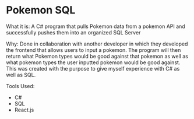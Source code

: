 # Pokemon SQL 

What it is: 
  A C# program that pulls Pokemon data from a pokemon API and successfully pushes them into an organized SQL Server 

Why: 
  Done in collaboration with another developer in which they developed the frontend that allows users to input a pokemon. The program will then return what Pokemon types would be good against that pokemon as well as what pokemon types the user inputted pokemon would be good against. This was created with the purpose to give myself experience with C# as well as SQL. 
  
Tools Used: 
- C#
- SQL
- React.js
